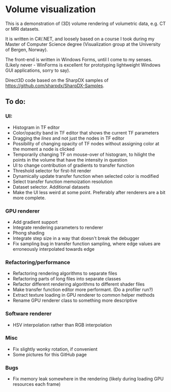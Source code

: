 # Volume visualization

This is a demonstration of (3D) volume rendering of volumetric data, e.g. CT or MRI datasets. 

It is written in C#/.NET, and loosely based on a course I took during my Master of Computer Science degree (Visualization group at the University of Bergen, Norway).

The front-end is written in Windows Forms, until I come to my senses. (Likely never - WinForms is excellent for prototyping lightweight Windows GUI applications, sorry to say). 

Direct3D code based on the SharpDX samples of https://github.com/sharpdx/SharpDX-Samples.

## To do:

### UI:

* Histogram in TF editor  
* Color/opacity band in TF editor that shows the current TF parameters  
* Dragging the *lines* and not just the nodes in TF editor  
* Possibility of changing opacity of TF nodes without assigning color at the moment a node is clicked
* Temporarily changing TF on mouse-over of histogram, to hilight the points in the volume that have the intensity in question  
* UI to change contribution of gradients to transfer function
* Threshold selector for first-hit render
* Dynamically update transfer function when selected color is modified
* Select transfer function memoization resolution
* Dataset selector. Additional datasets
* Make the UI less weird at some point. Preferably after renderers are a bit more complete.

### GPU renderer

* Add gradient support
* Integrate rendering parameters to renderer
* Phong shading
* Integrate step size in a way that doesn't break the debugger
* Fix sampling bug in transfer function sampling, where edge values are erroneously interpolated towards edge

### Refactoring/performance

* Refactoring rendering algorithms to separate files  
* Refactoring parts of long files into separate classes
* Refactor different rendering algorithms to different shader files
* Make transfer function editor more performant. (Do a profiler run?)
* Extract texture loading in GPU renderer to common helper methods
* Rename GPU renderer class to something more descriptive

### Software renderer

* HSV interpolation rather than RGB interpolation

### Misc

* Fix slightly wonky rotation, if convenient
* Some pictures for this GitHub page

### Bugs

* Fix memory leak somewhere in the rendering (likely during loading GPU resources each frame)